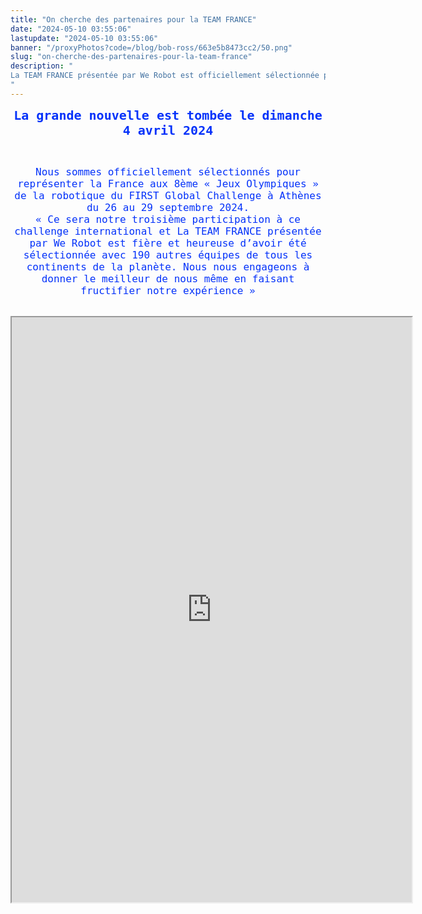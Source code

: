 ```yaml
---
title: "On cherche des partenaires pour la TEAM FRANCE"
date: "2024-05-10 03:55:06"
lastupdate: "2024-05-10 03:55:06"
banner: "/proxyPhotos?code=/blog/bob-ross/663e5b8473cc2/50.png"
slug: "on-cherche-des-partenaires-pour-la-team-france"
description: " 
La TEAM FRANCE présentée par We Robot est officiellement sélectionnée pour le FIRST Global Challenge ATHENS 2024, les Jeux Olympiques junior de la Robotique
"
---
```

<p style="text-align: center;"><span style="font-size:20px;"><tt><big><small><span style="color:#0432FA;"><strong>La grande nouvelle est tombée le dimanche 4 avril 2024</strong></span></small></big></tt></span></p>

<br>

<p style="text-align: center;"><span style="font-size:16px;"><tt><small><big><span style="color:#0432FA;">Nous sommes officiellement sélectionnés pour représenter la France aux 8ème « Jeux Olympiques » de la robotique du FIRST Global Challenge à Athènes du 26 au 29 septembre 2024.<br />
« Ce sera notre troisième participation à ce challenge international et La TEAM FRANCE
présentée par We Robot est fière et heureuse d’avoir été sélectionnée avec 190 autres équipes de tous les continents de la planète. Nous nous engageons à donner le meilleur de nous même en faisant fructifier notre expérience »
</span></big></small></tt></span></p>

<br>

<iframe src="https://drive.google.com/file/d/19hX-_XkJvoIrtbp3XJ20zgZGFvKw-2-v/preview" width="640" height="936" allow="autoplay"></iframe>
    